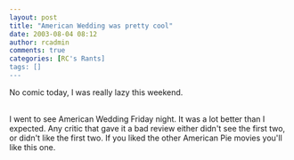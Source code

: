 ```yaml
---
layout: post
title: "American Wedding was pretty cool"
date: 2003-08-04 08:12
author: rcadmin
comments: true
categories: [RC's Rants]
tags: []
---
```

No comic today, I was really lazy this weekend.
<br />

<br />
I went to see American Wedding Friday night. It was a lot better than I expected. Any critic that gave it a bad review either didn't see the first two, or didn't like the first two. If you liked the other American Pie movies you'll like this one.
